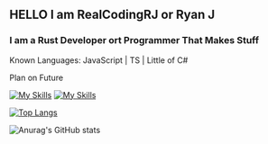<h2>HELLO I am RealCodingRJ or Ryan J</h2> 
<h3>I am a Rust Developer ort Programmer That Makes Stuff</h3>
<link href="https://languages.abranhe.com/logos.css" rel="stylesheet">


Known Languages: JavaScript | TS | Little of C#

Plan on Future 


[![My Skills](https://skillicons.dev/icons?i=js,rust,ts,cs,windows)](https://skillicons.dev)
[![My Skills](https://skillicons.dev/icons?i=mongodb)](https://skillicons.dev)


[![Top Langs](https://github-readme-stats.vercel.app/api/top-langs/?username=realcodingrj&show_icons=true&theme=radical)](https://github.com/realcodingrj/github-readme-stats)

![Anurag's GitHub stats](https://github-readme-stats.vercel.app/api?username=realcodingrj&show_icons=true&theme=radical)
